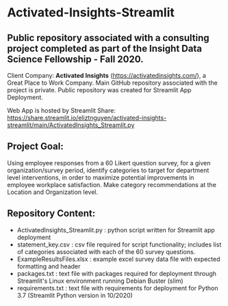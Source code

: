 # Activated-Insights-Streamlit
## Public repository associated with a consulting project completed as part of the Insight Data Science Fellowship - Fall 2020.
Client Company: **Activated Insights** (https://activatedinsights.com/), a Great Place to Work Company.
Main GitHub repository associated with the project is private.
Public repository was created for Streamlit App Deployment.

Web App is hosted by Streamlit Share: https://share.streamlit.io/eliztnguyen/activated-insights-streamlit/main/ActivatedInsights_Streamlit.py

## Project Goal:
Using employee responses from a 60 Likert question survey, for a given organization/survey period, identify categories to target for department level interventions, in order to maximize potential improvements in employee workplace satisfaction. Make category recommendations at the Location and Organization level.

## Repository Content:
* ActivatedInsights_Streamlit.py : python script written for Streamlit app deployment
* statement_key.csv : csv file required for script functionality; includes list of categories associated with each of the 60 survey questions.
* ExampleResultsFiles.xlsx : example excel survey data file with expected formatting and header
* packages.txt : text file with packages required for deployment through Streamlit's Linux environment running Debian Buster (slim)
* requirements.txt : text file with requirements for deployment for Python 3.7 (Streamlit Python version in 10/2020)



